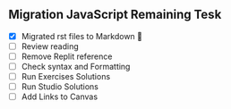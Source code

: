 ## Migration JavaScript Remaining Tesk 
- [x] Migrated rst files to Markdown :tada:
- [ ] Review reading
- [ ] Remove Replit reference
- [ ] Check syntax and Formatting
- [ ] Run Exercises Solutions
- [ ] Run Studio Solutions
- [ ] Add Links to Canvas